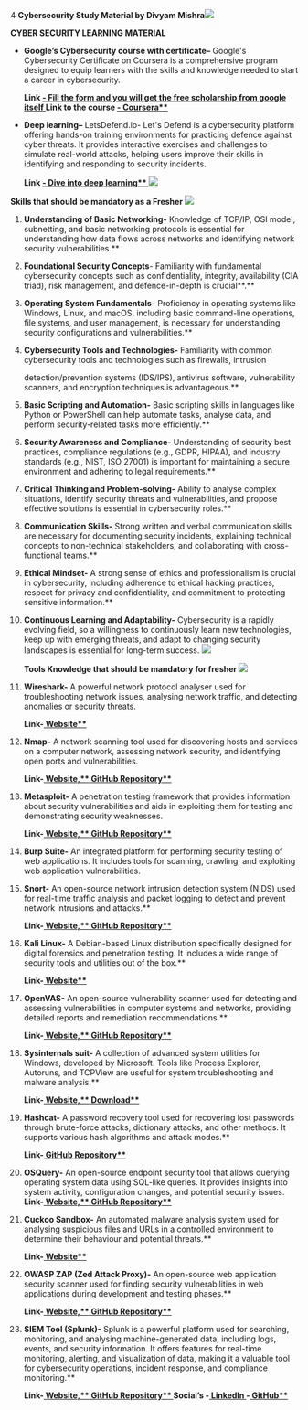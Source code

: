 ﻿4  **Cybersecurity Study Material by Divyam Mishra![](Aspose.Words.a39842d1-f4a2-4f12-ba57-bd81464af79a.001.png)**

**CYBER SECURITY LEARNING MATERIAL** 

- **Google’s Cybersecurity course with certificate–** Google's Cybersecurity Certificate on Coursera is a comprehensive program designed to equip learners with the skills and knowledge needed to start a career in cybersecurity. 

  **Link [- Fill the form and you will get the free scholarship from google itself  ](https://docs.google.com/forms/d/e/1FAIpQLSdklXn9gsVfny3OtXLr304VQnNodJNc9gHmFsa6hS7atwxk4g/viewform)Link to the course [- Coursera**  ](https://www.coursera.org/professional-certificates/google-cybersecurity)**

- **Deep learning–** LetsDefend.io- Let's Defend is a cybersecurity platform offering hands-on training environments for practicing defence against cyber threats. It provides interactive exercises and challenges to simulate real-world attacks, helping users improve their skills in identifying and responding to security incidents.

  **Link [- Dive into deep learning**  ](https://app.letsdefend.io/homepage)![](Aspose.Words.a39842d1-f4a2-4f12-ba57-bd81464af79a.002.png)**

**Skills that should be mandatory as a Fresher  ![](Aspose.Words.a39842d1-f4a2-4f12-ba57-bd81464af79a.003.png)**

1. **Understanding of Basic Networking-** Knowledge of TCP/IP, OSI model, subnetting, and basic networking protocols is essential for understanding how data flows across networks and identifying network security vulnerabilities.** 
1. **Foundational Security Concepts**- Familiarity with fundamental cybersecurity concepts such as confidentiality, integrity, availability (CIA triad), risk management, and defence-in-depth is crucial**.** 
1. **Operating System Fundamentals-** Proficiency in operating systems like Windows, Linux, and macOS, including basic command-line operations, file systems, and user management, is necessary for understanding security configurations and vulnerabilities.** 
1. **Cybersecurity Tools and Technologies-** Familiarity with common cybersecurity tools and technologies such as firewalls, intrusion 

   detection/prevention systems (IDS/IPS), antivirus software, vulnerability scanners, and encryption techniques is advantageous.** 

5. **Basic Scripting and Automation-** Basic scripting skills in languages like Python or PowerShell can help automate tasks, analyse data, and perform security-related tasks more efficiently.** 
5. **Security Awareness and Compliance-** Understanding of security best practices, compliance regulations (e.g., GDPR, HIPAA), and industry standards (e.g., NIST, ISO 27001) is important for maintaining a secure environment and adhering to legal requirements.** 
5. **Critical Thinking and Problem-solving-** Ability to analyse complex situations, identify security threats and vulnerabilities, and propose effective solutions is essential in cybersecurity roles.** 
5. **Communication Skills-** Strong written and verbal communication skills are necessary for documenting security incidents, explaining technical concepts to non-technical stakeholders, and collaborating with cross- functional teams.** 
5. **Ethical Mindset-** A strong sense of ethics and professionalism is crucial in cybersecurity, including adherence to ethical hacking practices, respect for privacy and confidentiality, and commitment to protecting sensitive information.** 
5. **Continuous Learning and Adaptability-** Cybersecurity is a rapidly evolving field, so a willingness to continuously learn new technologies, keep up with emerging threats, and adapt to changing security landscapes is essential for long-term success. **![](Aspose.Words.a39842d1-f4a2-4f12-ba57-bd81464af79a.004.png)**

   **Tools Knowledge that should be mandatory for fresher ![](Aspose.Words.a39842d1-f4a2-4f12-ba57-bd81464af79a.005.png)**

1. **Wireshark-** A powerful network protocol analyser used for troubleshooting network issues, analysing network traffic, and detecting anomalies or security threats. 

   **Link-[ Website** ](https://www.wireshark.org/)**

2. **Nmap-** A network scanning tool used for discovering hosts and services on a computer network, assessing network security, and identifying open ports and vulnerabilities.

   **Link-[ Website,**](https://nmap.org/)[ GitHub Repository** ](https://github.com/nmap/nmap)**

3. **Metasploit-** A penetration testing framework that provides information about security vulnerabilities and aids in exploiting them for testing and demonstrating security weaknesses.

   **Link-[ Website,**](https://www.metasploit.com/)[ GitHub Repository** ](https://github.com/rapid7/metasploit-framework)**

4. **Burp Suite-** An integrated platform for performing security testing of web applications. It includes tools for scanning, crawling, and exploiting web application vulnerabilities.
4. **Snort-** An open-source network intrusion detection system (NIDS) used for real-time traffic analysis and packet logging to detect and prevent network intrusions and attacks.** 

   **Link-[ Website,**](https://www.snort.org/)[ GitHub Repository** ](https://github.com/snort3/snort3)**

6. **Kali Linux-** A Debian-based Linux distribution specifically designed for digital forensics and penetration testing. It includes a wide range of security tools and utilities out of the box.** 

   **Link-[ Website** ](https://www.kali.org/)**

7. **OpenVAS-** An open-source vulnerability scanner used for detecting and assessing vulnerabilities in computer systems and networks, providing detailed reports and remediation recommendations.** 

   **Link-[ Website,**](https://www.openvas.org/)[ GitHub Repository** ](https://github.com/greenbone/openvas-scanner)**

8. **Sysinternals suit-** A collection of advanced system utilities for Windows, developed by Microsoft. Tools like Process Explorer, Autoruns, and TCPView are useful for system troubleshooting and malware analysis.** 

   **Link-[ Website,**](https://learn.microsoft.com/en-us/sysinternals/)[ Download** ](https://learn.microsoft.com/en-us/sysinternals/downloads/sysinternals-suite)**

9. **Hashcat-** A password recovery tool used for recovering lost passwords through brute-force attacks, dictionary attacks, and other methods. It supports various hash algorithms and attack modes.** 

   **Link-[ GitHub Repository** ](https://github.com/hashcat/hashcat)**

10. **OSQuery-** An open-source endpoint security tool that allows querying operating system data using SQL-like queries. It provides insights into system activity, configuration changes, and potential security issues. **Link-[ Website,**](https://osquery.io/)[ GitHub Repository** ](https://github.com/osquery/osquery)**
10. **Cuckoo Sandbox-** An automated malware analysis system used for analysing suspicious files and URLs in a controlled environment to determine their behaviour and potential threats.** 

    **Link-[ Website** ](https://github.com/cuckoosandbox/cuckoo)**

12. **OWASP ZAP (Zed Attack Proxy)-** An open-source web application security scanner used for finding security vulnerabilities in web applications during development and testing phases.** 

    **Link-[ Website,**](https://www.zaproxy.org/)[ GitHub Repository** ](https://github.com/zaproxy/zaproxy)**

13. **SIEM Tool (Splunk)-** Splunk is a powerful platform used for searching, monitoring, and analysing machine-generated data, including logs, events, and security information. It offers features for real-time monitoring, alerting, and visualization of data, making it a valuable tool for cybersecurity operations, incident response, and compliance monitoring.** 

    **Link-[ Website,**](https://www.splunk.com/)[ GitHub Repository** ](https://github.com/splunk/ocsf-splunk-ex)**
**Social’s -[ LinkedIn ](https://www.linkedin.com/in/mishra-divyam/)-[ GitHub** ](https://github.com/Divyaammishra)**
